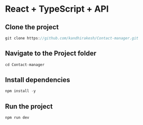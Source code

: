 # React + TypeScript + API

## Clone the project
```js
git clone https://github.com/kandhirakesh/Contact-manager.git 
```

## Navigate to the Project folder

```js
cd Contact-manager
```

## Install dependencies

```js
npm install -y
```


## Run the project
```js
npm run dev
```